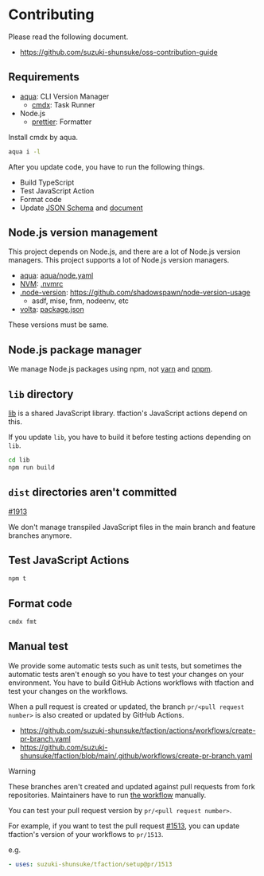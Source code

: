 # Contributing

Please read the following document.

- https://github.com/suzuki-shunsuke/oss-contribution-guide

## Requirements

- [aqua](https://aquaproj.github.io/): CLI Version Manager
  - [cmdx](https://github.com/suzuki-shunsuke/cmdx): Task Runner
- Node.js
  - [prettier](https://prettier.io/): Formatter

Install cmdx by aqua.

```sh
aqua i -l
```

After you update code, you have to run the following things.

- Build TypeScript
- Test JavaScript Action
- Format code
- Update [JSON Schema](schema) and [document](https://suzuki-shunsuke.github.io/tfaction/docs/)

## Node.js version management

This project depends on Node.js, and there are a lot of Node.js version managers.
This project supports a lot of Node.js version managers.

- [aqua](https://aquaproj.github.io/): [aqua/node.yaml](aqua/node.yaml)
- [NVM](https://github.com/nvm-sh/nvm): [.nvmrc](.nvmrc)
- [.node-version](.node-version): https://github.com/shadowspawn/node-version-usage
  - asdf, mise, fnm, nodeenv, etc
- [volta](https://volta.sh/): [package.json](package.json)

These versions must be same.

## Node.js package manager

We manage Node.js packages using npm, not [yarn](https://yarnpkg.com/) and [pnpm](https://pnpm.io/).

## `lib` directory

[lib](lib) is a shared JavaScript library.
tfaction's JavaScript actions depend on this.

If you update `lib`, you have to build it before testing actions depending on `lib`.

```sh
cd lib
npm run build
```

## `dist` directories aren't committed

[#1913](https://github.com/suzuki-shunsuke/tfaction/pull/1913)

We don't manage transpiled JavaScript files in the main branch and feature branches anymore.

## Test JavaScript Actions

```sh
npm t
```

## Format code

```sh
cmdx fmt
```

## Manual test

We provide some automatic tests such as unit tests, but sometimes the automatic tests aren't enough so you have to test your changes on your environment.
You have to build GitHub Actions workflows with tfaction and test your changes on the workflows.

When a pull request is created or updated, the branch `pr/<pull request number>` is also created or updated by GitHub Actions.

- https://github.com/suzuki-shunsuke/tfaction/actions/workflows/create-pr-branch.yaml
- https://github.com/suzuki-shunsuke/tfaction/blob/main/.github/workflows/create-pr-branch.yaml

> [!WARNING]
> These branches aren't created and updated against pull requests from fork repositories.
> Maintainers have to run [the workflow](https://github.com/suzuki-shunsuke/tfaction/actions/workflows/create-pr-branch.yaml) manually.

You can test your pull request version by `pr/<pull request number>`.

For example, if you want to test the pull request [#1513](https://github.com/suzuki-shunsuke/tfaction/pull/1513),
you can update tfaction's version of your workflows to `pr/1513`.

e.g.

```yaml
- uses: suzuki-shunsuke/tfaction/setup@pr/1513
```
